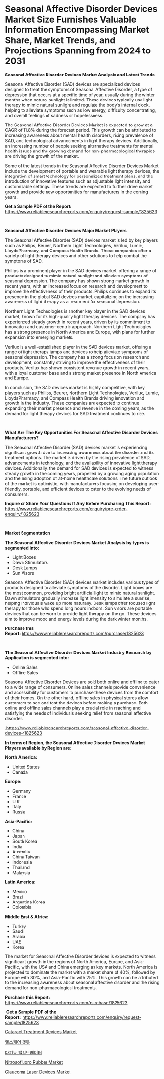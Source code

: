 <p><h1>Seasonal Affective Disorder Devices Market Size Furnishes Valuable Information Encompassing Market Share, Market Trends, and Projections Spanning from 2024 to 2031</h1></p><p><strong>Seasonal Affective Disorder Devices Market Analysis and Latest Trends</strong></p>
<p><p>Seasonal Affective Disorder (SAD) devices are specialized devices designed to treat the symptoms of Seasonal Affective Disorder, a type of depression that occurs at a specific time of year, usually during the winter months when natural sunlight is limited. These devices typically use light therapy to mimic natural sunlight and regulate the body's internal clock, helping to alleviate symptoms such as low energy, difficulty concentrating, and overall feelings of sadness or hopelessness.</p><p>The Seasonal Affective Disorder Devices Market is expected to grow at a CAGR of 11.8% during the forecast period. This growth can be attributed to increasing awareness about mental health disorders, rising prevalence of SAD, and technological advancements in light therapy devices. Additionally, an increasing number of people seeking alternative treatments for mental health issues and the growing demand for non-pharmacological therapies are driving the growth of the market.</p><p>Some of the latest trends in the Seasonal Affective Disorder Devices Market include the development of portable and wearable light therapy devices, the integration of smart technology for personalized treatment plans, and the introduction of innovative features such as adjustable light intensity and customizable settings. These trends are expected to further drive market growth and provide new opportunities for manufacturers in the coming years.</p></p>
<p><strong>Get a Sample PDF of the Report:&nbsp;</strong> <a href="https://www.reliableresearchreports.com/enquiry/request-sample/1825623">https://www.reliableresearchreports.com/enquiry/request-sample/1825623</a></p>
<p>&nbsp;</p>
<p><strong>Seasonal Affective Disorder Devices Major Market Players</strong></p>
<p><p>The Seasonal Affective Disorder (SAD) devices market is led by key players such as Philips, Beurer, Northern Light Technologies, Verilux, Lumie, LloydsPharmacy, and Compass Health Brands. These companies offer a variety of light therapy devices and other solutions to help combat the symptoms of SAD.</p><p>Philips is a prominent player in the SAD devices market, offering a range of products designed to mimic natural sunlight and alleviate symptoms of seasonal depression. The company has shown strong market growth in recent years, with an increased focus on research and development to improve the effectiveness of their products. Philips continues to expand its presence in the global SAD devices market, capitalizing on the increasing awareness of light therapy as a treatment for seasonal depression.</p><p>Northern Light Technologies is another key player in the SAD devices market, known for its high-quality light therapy devices. The company has experienced steady growth in recent years, driven by its commitment to innovation and customer-centric approach. Northern Light Technologies has a strong presence in North America and Europe, with plans for further expansion into emerging markets.</p><p>Verilux is a well-established player in the SAD devices market, offering a range of light therapy lamps and devices to help alleviate symptoms of seasonal depression. The company has a strong focus on research and development, constantly striving to improve the effectiveness of their products. Verilux has shown consistent revenue growth in recent years, with a loyal customer base and a strong market presence in North America and Europe.</p><p>In conclusion, the SAD devices market is highly competitive, with key players such as Philips, Beurer, Northern Light Technologies, Verilux, Lumie, LloydsPharmacy, and Compass Health Brands driving innovation and growth in the industry. These companies are expected to continue expanding their market presence and revenue in the coming years, as the demand for light therapy devices for SAD treatment continues to rise.</p></p>
<p>&nbsp;</p>
<p><strong>What Are The Key Opportunities For Seasonal Affective Disorder Devices Manufacturers?</strong></p>
<p><p>The Seasonal Affective Disorder (SAD) devices market is experiencing significant growth due to increasing awareness about the disorder and its treatment options. The market is driven by the rising prevalence of SAD, advancements in technology, and the availability of innovative light therapy devices. Additionally, the demand for SAD devices is expected to witness steady growth in the coming years, propelled by a growing aging population and the rising adoption of at-home healthcare solutions. The future outlook of the market is optimistic, with manufacturers focusing on developing user-friendly, portable, and efficient devices to cater to the evolving needs of consumers.</p></p>
<p><strong>Inquire or Share Your Questions If Any Before Purchasing This Report:</strong> <a href="https://www.reliableresearchreports.com/enquiry/pre-order-enquiry/1825623">https://www.reliableresearchreports.com/enquiry/pre-order-enquiry/1825623</a></p>
<p>&nbsp;</p>
<p><strong>Market Segmentation</strong></p>
<p><strong>The Seasonal Affective Disorder Devices Market Analysis by types is segmented into:</strong></p>
<p><ul><li>Light Boxes</li><li>Dawn Stimulators</li><li>Desk Lamps</li><li>Sun Visors</li></ul></p>
<p><p>Seasonal Affective Disorder (SAD) devices market includes various types of products designed to alleviate symptoms of the disorder. Light boxes are the most common, providing bright artificial light to mimic natural sunlight. Dawn stimulators gradually increase light intensity to simulate a sunrise, helping individuals wake up more naturally. Desk lamps offer focused light therapy for those who spend long hours indoors. Sun visors are portable devices that can be worn to provide light therapy on the go. These devices aim to improve mood and energy levels during the dark winter months.</p></p>
<p><strong>Purchase this Report:&nbsp;</strong><a href="https://www.reliableresearchreports.com/purchase/1825623">https://www.reliableresearchreports.com/purchase/1825623</a></p>
<p>&nbsp;</p>
<p><strong>The Seasonal Affective Disorder Devices Market Industry Research by Application is segmented into:</strong></p>
<p><ul><li>Online Sales</li><li>Offline Sales</li></ul></p>
<p><p>Seasonal Affective Disorder Devices are sold both online and offline to cater to a wide range of consumers. Online sales channels provide convenience and accessibility for customers to purchase these devices from the comfort of their homes. On the other hand, offline sales in physical stores allow customers to see and test the devices before making a purchase. Both online and offline sales channels play a crucial role in reaching and satisfying the needs of individuals seeking relief from seasonal affective disorder.</p></p>
<p><a href="https://www.reliableresearchreports.com/seasonal-affective-disorder-devices-r1825623">&nbsp;https://www.reliableresearchreports.com/seasonal-affective-disorder-devices-r1825623</a></p>
<p><strong>In terms of Region, the Seasonal Affective Disorder Devices Market Players available by Region are:</strong></p>
<p>
    <p> <strong> North America: </strong>
        <ul>
            <li>United States</li>
            <li>Canada</li>
        </ul>
        </p> 
    <p> <strong> Europe: </strong>
        <ul>
            <li>Germany</li>
            <li>France</li>
            <li>U.K.</li>
            <li>Italy</li>
            <li>Russia</li>
        </ul>
        </p> 
    <p> <strong> Asia-Pacific: </strong>
        <ul>
            <li>China</li>
            <li>Japan</li>
            <li>South Korea</li>
            <li>India</li>
            <li>Australia</li>
            <li>China Taiwan</li>
            <li>Indonesia</li>
            <li>Thailand</li>
            <li>Malaysia</li>
        </ul>
        </p> 
    <p> <strong> Latin America: </strong>
        <ul>
            <li>Mexico</li>
            <li>Brazil</li>
            <li>Argentina Korea</li>
            <li>Colombia</li>
        </ul>
        </p> 
    <p> <strong> Middle East & Africa: </strong>
        <ul>
            <li>Turkey</li>
            <li>Saudi</li>
            <li>Arabia</li>
            <li>UAE</li>
            <li>Korea</li>
        </ul>
    </p>
    </p>
<p><p>The market for Seasonal Affective Disorder devices is expected to witness significant growth in the regions of North America, Europe, and Asia-Pacific, with the USA and China emerging as key markets. North America is projected to dominate the market with a market share of 40%, followed by Europe with 30%, and Asia-Pacific with 25%. This growth can be attributed to the increasing awareness about seasonal affective disorder and the rising demand for non-pharmacological treatments.</p></p>
<p><strong>Purchase this Report: </strong><a href="https://www.reliableresearchreports.com/purchase/1825623">https://www.reliableresearchreports.com/purchase/1825623</a></p>
<p>&nbsp;<strong>Get a Sample PDF of the Report:&nbsp;&nbsp;</strong><a href="https://www.reliableresearchreports.com/enquiry/request-sample/1825623">https://www.reliableresearchreports.com/enquiry/request-sample/1825623</a></p>
<p><strong></strong></p>
<p><p><a href="https://github.com/Alonsoolds3wq1d81czn8rbol/Market-Research-Report-List-2/blob/main/cataract-treatment-devices-market.md">Cataract Treatment Devices Market</a></p><p><a href="https://github.com/TitusBoyer1/Market-Research-Report-List-1/blob/main/393576847024.md">헬스케어 챗봇</a></p><p><a href="https://github.com/iansanftyord09878/Market-Research-Report-List-1/blob/main/541481247023.md">다기능 캘리브레이터</a></p><p><a href="https://issuu.com/reportprime-2/docs/nitrosofluoro-rubber-market-size-2030.pptx">Nitrosofluoro Rubber Market</a></p><p><a href="https://github.com/yemakinde/Market-Research-Report-List-2/blob/main/glaucoma-laser-devices-market.md">Glaucoma Laser Devices Market</a></p></p>